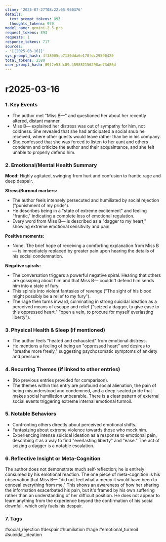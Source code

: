 ```yaml
---
ctime: '2025-07-27T08:22:05.960376'
details:
  text_prompt_tokens: 893
  thoughts_tokens: 970
model_name: gemini-2.5-pro
request_tokens: 893
requests: 1
response_tokens: 717
sources:
- '[[2025-03-16]]'
sys_prompt_hash: 4f38005cb7130dda6e170fdc29590420
total_tokens: 2580
user_prompt_hash: 09f2e53dc89c459882156298ae73d86d
---
```

# r2025-03-16

### 1. Key Events
- The author met "Miss B—" and questioned her about her recently altered, distant manner.
- Miss B— explained her distress was out of sympathy for him, not coldness. She revealed that she had anticipated a social snub he received, where other guests would leave rather than be in his company.
- She confessed that she was forced to listen to her aunt and others condemn and criticize the author and their acquaintance, and she felt unable to properly defend him.

### 2. Emotional/Mental Health Summary
**Mood:** Highly agitated, swinging from hurt and confusion to frantic rage and deep despair.

**Stress/Burnout markers:**
- The author feels intensely persecuted and humiliated by social rejection ("punishment of my pride").
- He describes being in a "state of extreme excitement" and feeling "frantic," indicating a complete loss of emotional regulation.
- Every word from Miss B— is described as a "dagger to my heart," showing extreme emotional sensitivity and pain.

**Positive moments:**
- None. The brief hope of receiving a comforting explanation from Miss B— is immediately replaced by greater pain upon hearing the details of his social condemnation.

**Negative spirals:**
- The conversation triggers a powerful negative spiral. Hearing that others are gossiping about him and that Miss B— couldn't defend him sends him into a state of fury.
- This spirals into violent fantasies of revenge ("The sight of his blood might possibly be a relief to my fury").
- The rage then turns inward, culminating in strong suicidal ideation as a perceived means of escape and relief ("seized a dagger, to give ease to this oppressed heart," "open a vein, to procure for myself everlasting liberty").

### 3. Physical Health & Sleep (if mentioned)
- The author feels "heated and exhausted" from emotional distress.
- He mentions a feeling of being an "oppressed heart" and desires to "breathe more freely," suggesting psychosomatic symptoms of anxiety and pressure.

### 4. Recurring Themes (if linked to other entries)
- (No previous entries provided for comparison).
- The themes within this entry are profound social alienation, the pain of being misunderstood and condemned, and a deep-seated pride that makes social humiliation unbearable. There is a clear pattern of external social events triggering extreme internal emotional turmoil.

### 5. Notable Behaviors
- Confronting others directly about perceived emotional shifts.
- Fantasizing about extreme violence towards those who mock him.
- Experiencing intense suicidal ideation as a response to emotional pain, describing it as a way to find "everlasting liberty" and "ease." The act of seizing a dagger is a notable escalation.

### 6. Reflective Insight or Meta-Cognition
The author does not demonstrate much self-reflection; he is entirely consumed by his emotional reaction. The one piece of meta-cognition is his observation that Miss B— "did not feel what a mercy it would have been to conceal everything from me." This shows an awareness of how her sharing the information exacerbated his pain, but it's framed by his own suffering rather than an understanding of her difficult position. He does not appear to learn anything from the experience beyond the confirmation of his social downfall, which only fuels his despair.

### 7. Tags
#social_rejection #despair #humiliation #rage #emotional_turmoil #suicidal_ideation